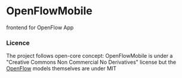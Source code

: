 # OpenFlowMobile
frontend for OpenFlow App

### Licence
The project follows open-core concept: OpenFlowMobile is under a "Creative Commons Non Commercial No Derivatives" license but the [OpenFlow](https://github.com/tmart234/OpenFlow) models themselves are under MIT
